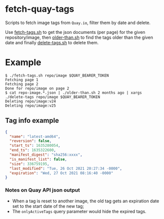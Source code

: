 # fetch-quay-tags
Scripts to fetch image tags from `Quay.io`, filter them by date and delete.

Use [fetch-tags.sh](fetch-tags.sh) to get the json documents (per page) for the given repository/image, then [older-than.sh](older-than.sh)
to find the tags older than the given date and finally [delete-tags.sh](delete-tags.sh) to delete them.

# Example
```
$ ./fetch-tags.sh repo/image $QUAY_BEARER_TOKEN
Fetching page 1
Fetching page 2
Done for repo/image on page 2
$ cat repo-image.*.json | ./older-than.sh 2 months ago | xargs ./delete-tags repo/image $QUAY_BEARER_TOKEN
Deleting repo/image:v24
Deleting repo/image:v25
```

## Tag info example
```json
{
  "name": "latest-amd64",
  "reversion": false,
  "start_ts": 1635280054,
  "end_ts": 1635322600,
  "manifest_digest": "sha256:xxxx",
  "is_manifest_list": false,
  "size": 336759195,
  "last_modified": "Tue, 26 Oct 2021 20:27:34 -0000",
  "expiration": "Wed, 27 Oct 2021 08:16:40 -0000"
}
```

### Notes on Quay API json output
* When a tag is reset to another image, the old tag gets an expiration date set to the start date of the new tag;
* The `onlyActiveTags` query parameter would hide the expired tags.

